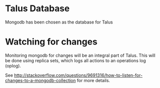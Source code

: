 # Talus Database

Mongodb has been chosen as the database for Talus

# Watching for changes

Monitoring mongodb for changes will be an integral part of
Talus. This will be done using replica sets, which logs all
actions to an operations log (oplog).

See http://stackoverflow.com/questions/9691316/how-to-listen-for-changes-to-a-mongodb-collection
for more details.


